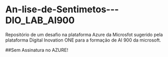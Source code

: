 # An-lise-de-Sentimetos---DIO_LAB_AI900
Repositório de um desafio na plataforma Azure da Microsfot sugerido pela plataforma Digital Inovation ONE para a formação de AI 900 da microsoft. 

##Sem Assinatura no AZURE!
